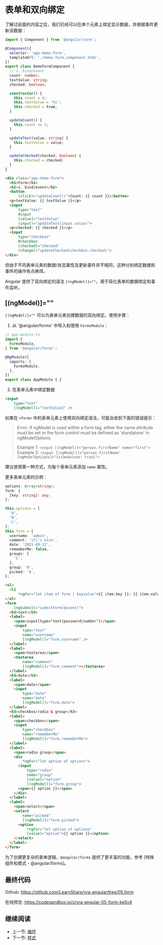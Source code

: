 # 表单和双向绑定

了解过前面的内容之后，我们已经可以在单个元素上绑定显示数据，并根据事件更新该数据：

```ts
import { Component } from '@angular/core';

@Component({
  selector: 'app-demo-form',
  templateUrl: './demo-form.component.html',
})
export class DemoFormComponent {
  // 1. bind/event
  count: number;
  textValue: string;
  checked: boolean;

  constructor() {
    this.count = 0;
    this.textValue = 'hi';
    this.checked = true;
  }

  updateCount() {
    this.count += 1;
  }

  updateText(value: string) {
    this.textValue = value;
  }

  updateChecked(checked: boolean) {
    this.checked = checked;
  }
}
```

```html
<div class="app-demo-form">
  <h1>Form</h1>
  <h2>1. bind/event</h2>
  <button
      (click)="updateCount()">Count: {{ count }}</button>
  <p>textValue: {{ textValue }}</p>
  <input
      type="text"
      #input
      [value]="textValue"
      (input)="updateText(input.value)">
  <p>checked: {{ checked }}</p>
  <input
      type="checkbox"
      #checkbox
      [checked]="checked"
      (change)="updateChecked(checkbox.checked)">
</div>
```

但由于不同表单元素的数据/状态属性及更新事件并不相同，这种分别绑定数据和事件的操作有点麻烦。

Angular 提供了双向绑定的语法 `[(ngModel)]=""`，用于简化表单的数据绑定和事件监听。

## [(ngModel)]=""

`[(ngModel)]=""` 可以为表单元素创建数据的双向绑定。使用步骤：

1. 从 '@angular/forms' 中导入和使用 `FormsModule`：
  ```ts
  // app.module.ts
  import {
    FormsModule,
  } from '@angular/forms';

  @NgModule({
    imports: [
      FormsModule,
    ],
  })
  export class AppModule { }
  ```
2. 在表单元素中绑定数据
  ```html
  <input
      type="text"
      [(ngModel)]="textValue2" />
  ```

如果在 `<form>` 中的表单元素上使用双向绑定语法，可能会收到下面的错误提示：

>Error: If ngModel is used within a form tag, either the name attribute must be set or the form control must be defined as 'standalone' in ngModelOptions.
>
>Example 1: `<input [(ngModel)]="person.firstName" name="first">`  
>Example 2: `<input [(ngModel)]="person.firstName" [ngModelOptions]="{standalone: true}">`

建议使用第一种方式，为每个表单元素添加 `name` 属性。

更多表单元素的示例：

```ts
options: Array<string>;
form: {
  [key: string]: any;
};

this.options = [
  'A',
  'B',
  'C',
];
this.form = {
  username: 'admin',
  comment: 'it\'s nice',
  date: '2021-09-12',
  rememberMe: false,
  groups: [
    'C',
  ],
  group: 'B',
  picked: 'A',
};
```

```html
<ul>
  <li
      *ngFor="let item of form | keyvalue">{{ item.key }}: {{ item.value }}</li>
</ul>
<form
    (ngSubmit)="submitForm($event)">
  <h3>text</h3>
  <label>
    <span>input[type="text|password|number"]</span>
    <input
        type="text"
        name="username"
        [(ngModel)]="form.username" />
  </label>
  <label>
    <span>textarea</span>
    <textarea
        name="comment"
        [(ngModel)]="form.comment"></textarea>
  </label>
  <h3>date</h3>
  <label>
    <span>date</span>
    <input
        type="date"
        name="date"
        [(ngModel)]="form.date">
  </label>
  <h3>checkbox/radio & group</h3>
  <label>
    <span>checkbox</span>
    <input
        type="checkbox"
        name="rememberMe"
        [(ngModel)]="form.rememberMe">
  </label>
  <label>
    <span>radio group</span>
    <div
        *ngFor="let option of options">
      <input
          type="radio"
          name="group"
          [value]="option"
          [(ngModel)]="form.group">
      <span>{{ option }}</span>
    </div>
  </label>
  <label>
    <span>select</span>
    <select
        name="picked"
        [(ngModel)]="form.picked">
      <option
          *ngFor="let option of options"
          [value]="option">{{ option }}</option>
    </select>
  </label>
</form>
```

为了创建更复杂的表单逻辑，`@angular/forms` 提供了更丰富的功能，参考 [特殊组件和模式 - @angular/forms]。

## 最终代码

Github: <https://github.com/LearnShare/vra-angular/tree/05.form>

在线预览: <https://codesandbox.io/s/vra-angular-05-form-ke5v4>

## 继续阅读

+ 上一节: [循环](./for.md)
+ 下一节: [样式](../style.md)
